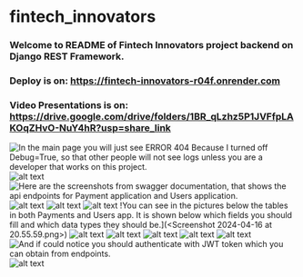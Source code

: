 # fintech_innovators

### Welcome to README of Fintech Innovators project backend on Django REST Framework.

### Deploy is on: https://fintech-innovators-r04f.onrender.com

### Video Presentations is on: https://drive.google.com/drive/folders/1BR_qLzhz5P1JVFfpLAKOqZHvO-NuY4hR?usp=share_link

![In the main page you will just see ERROR 404 Because I turned off Debug=True, so that other people will not see logs unless you are a developer that works on this project.](<images/Screenshot 2024-04-16 at 19.47.11.png>) ![alt text](<images/Screenshot 2024-04-16 at 19.47.29.png>)![Here are the screenshots from swagger documentation, that shows the api endpoints for Payment application and Users application.](<images/Screenshot 2024-04-16 at 20.55.30.png>) ![alt text](<images/Screenshot 2024-04-16 at 20.46.08.png>) ![alt text](<images/Screenshot 2024-04-16 at 20.55.28.png>) ![alt text](<images/Screenshot 2024-04-16 at 20.55.50.png>) !You can see in the pictures below the tables in both Payments and Users app. It is shown below which fields you should fill and which data types they should be.](<Screenshot 2024-04-16 at 20.55.59.png>) ![alt text](<images/Screenshot 2024-04-16 at 19.47.11.png>) ![alt text](<Screenshot 2024-04-16 at 20.55.24.png>) ![alt text](<images/Screenshot 2024-04-16 at 20.55.44.png>) ![alt text](<images/Screenshot 2024-04-16 at 20.55.14.png>) ![alt text](<images/Screenshot 2024-04-16 at 20.55.41.png>) ![And if could notice you should authenticate with JWT token which you can obtain from endpoints.](<images/Screenshot 2024-04-16 at 20.55.35.png>) ![alt text](<images/Screenshot 2024-04-16 at 20.46.29.png>)